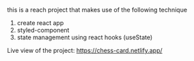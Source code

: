 this is a reach project that makes use of the following technique

1. create react app
2. styled-component
3. state management using react hooks (useState)

Live view of the project: https://chess-card.netlify.app/
